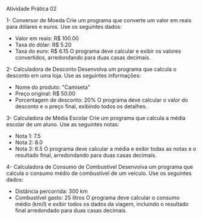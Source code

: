 Atividade Prática 02


1- Conversor de Moeda
Crie um programa que converte um valor em reais para dólares e euros. Use os seguintes dados:

* Valor em reais: R$ 100.00
* Taxa do dólar: R$ 5.20
* Taxa do euro: R$ 6.15
O programa deve calcular e exibir os valores convertidos, arredondando para duas casas decimais.

2- Calculadora de Desconto
Desenvolva um programa que calcula o desconto em uma loja. Use as seguintes informações:

* Nome do produto: "Camiseta"
* Preço original: R$ 50.00
* Porcentagem de desconto: 20%
O programa deve calcular o valor do desconto e o preço final, exibindo todos os detalhes.

3- Calculadora de Média Escolar
Crie um programa que calcula a média escolar de um aluno. Use as seguintes notas:

* Nota 1: 7.5
* Nota 2: 8.0
* Nota 3: 6.5
O programa deve calcular a média e exibir todas as notas e o resultado final, arredondando para duas casas decimais.

4- Calculadora de Consumo de Combustível
Desenvolva um programa que calcula o consumo médio de combustível de um veículo. Use os seguintes dados:

* Distância percorrida: 300 km
* Combustível gasto: 25 litros
O programa deve calcular o consumo médio (km/l) e exibir todos os dados da viagem, incluindo o resultado final arredondado para duas casas decimais.

